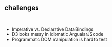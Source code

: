##  challenges
&nbsp;

* Imperative vs. Declarative Data Bindings
* D3 looks messy in idiomatic AngualarJS code
* Programmatic DOM manipulation is hard to test
